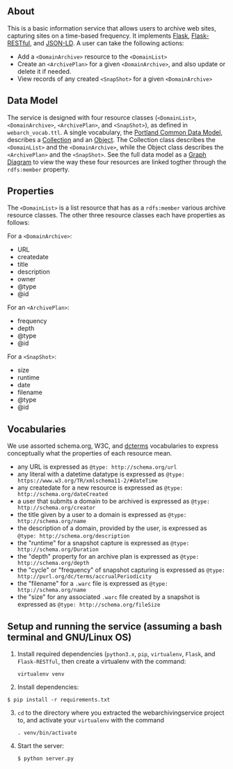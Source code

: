 About
------
This is a basic information service that allows users to archive web sites, capturing sites on a time-based frequency. It implements [Flask](http://flask.pocoo.org/), [Flask-RESTful](http://flask-restful.readthedocs.org/en/latest/), and [JSON-LD](http://json-ld.org/). A user can take the following actions:

-   Add a `<DomainArchive>` resource to the `<DomainList>`
-   Create an `<ArchivePlan>` for a given `<DomainArchive>`, and also update or delete it if needed.
-   View records of any created `<SnapShot>` for a given `<DomainArchive>`

Data Model
-------------
The service is designed with four resource classes (`<DomainList>`, `<DomainArchive>`, `<ArchivePlan>`, and `<SnapShot>`), as defined in `webarch_vocab.ttl`.  A single vocabulary, the [Portland Common Data Model](http://pcdm.org/models#), describes a [Collection](http://pcdm.org/models#Collection/) and an [Object](http://pcdm.org/models#Object/).  The Collection class describes the `<DomainList>` and the `<DomainArchive>`, while the Object class describes the `<ArchivePlan>` and the `<SnapShot>`. See the full data model as a  [Graph Diagram](https://www.lucidchart.com/documents/view/41c50efb-2ce9-4d33-9509-52cdf08eb25c) to view the way these four resources are linked togther through the `rdfs:member` property.

Properties
-----------
The `<DomainList>` is a list resource that has as a `rdfs:member` various archive resource classes. The other three resource classes each have properties as follows:


For a `<DomainArchive>`:
-   URL
-   createdate
-   title
-   description
-   owner
-   @type
-   @id


For an `<ArchivePlan>`:
-   frequency
-   depth
-   @type
-   @id

For a `<SnapShot>`:
-   size
-   runtime
-   date
-   filename
-   @type
-   @id


Vocabularies
------------
We use assorted schema.org, W3C, and [dcterms](http://purl.org/dc/terms/) vocabularies to express conceptually what the properties of each resource mean.

-   any URL is expressed as `@type: http://schema.org/url`
-   any literal with a datetime datatype is expressed as `@type: https://www.w3.org/TR/xmlschema11-2/#dateTime`
-   any createdate for a new resource is expressed as `@type: http://schema.org/dateCreated`
-   a user that submits a domain to be archived is expressed as `@type: http://schema.org/creator`
-   the title given by a user to a domain is expressed as `@type: http://schema.org/name`
-   the description of a domain, provided by the user, is expressed as `@type: http://schema.org/description`
-   the "runtime" for a snapshot capture is expressed as `@type: http://schema.org/Duration`
-   the "depth" property for an archive plan is expressed as `@type: http://schema.org/depth`
-   the "cycle" or "frequency" of snapshot capturing is expressed as `@type: http://purl.org/dc/terms/accrualPeriodicity`
-   the "filename" for a `.warc` file is expressed as `@type: http://schema.org/name`
-   the "size" for any associated `.warc` file created by a snapshot is expressed as `@type: http://schema.org/fileSize`


Setup and running the service (assuming a bash terminal and GNU/Linux OS)
----------------------------

1. Install required dependencies (`python3.x`, `pip`, `virtualenv`, `Flask`, and `Flask-RESTful`, then create a virtualenv with the command:
    ```
    virtualenv venv
    ```

2.  Install dependencies:
   ```
   $ pip install -r requirements.txt
   ``` 
    
3. `cd` to the directory where you extracted the webarchivingservice project to, and activate your `virtualenv` with the command 
    ```
    . venv/bin/activate
    ```
4. Start the server:
   ```
   $ python server.py
   ```




